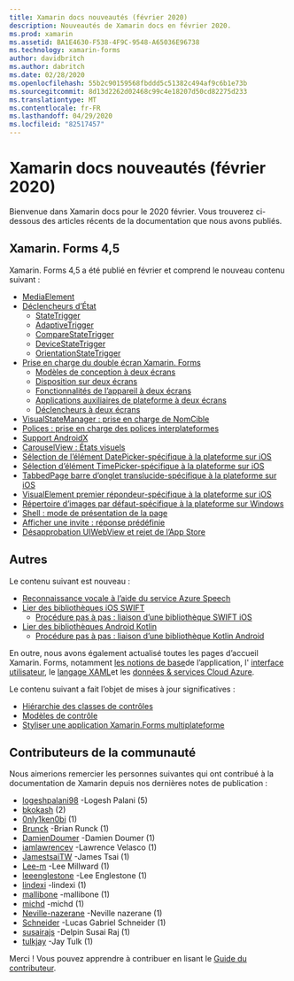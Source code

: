 ```yaml
---
title: Xamarin docs nouveautés (février 2020)
description: Nouveautés de Xamarin docs en février 2020.
ms.prod: xamarin
ms.assetid: BA1E4630-F538-4F9C-9548-A65036E96738
ms.technology: xamarin-forms
author: davidbritch
ms.author: dabritch
ms.date: 02/28/2020
ms.openlocfilehash: 55b2c90159568fbddd5c51382c494af9c6b1e73b
ms.sourcegitcommit: 8d13d2262d02468c99c4e18207d50cd82275d233
ms.translationtype: MT
ms.contentlocale: fr-FR
ms.lasthandoff: 04/29/2020
ms.locfileid: "82517457"
---
```

# <a name="xamarin-docs-whats-new-february-2020"></a>Xamarin docs nouveautés (février 2020)

Bienvenue dans Xamarin docs pour le 2020 février. Vous trouverez ci-dessous des articles récents de la documentation que nous avons publiés.

## <a name="xamarinforms-45"></a>Xamarin. Forms 4,5

Xamarin. Forms 4,5 a été publié en février et comprend le nouveau contenu suivant :

- [MediaElement](~/xamarin-forms/user-interface/mediaelement.md)
- [Déclencheurs d’État](~/xamarin-forms/app-fundamentals/triggers.md#state-triggers)
  - [StateTrigger](~/xamarin-forms/app-fundamentals/triggers.md#state-trigger)
  - [AdaptiveTrigger](~/xamarin-forms/app-fundamentals/triggers.md#adaptive-trigger)
  - [CompareStateTrigger](~/xamarin-forms/app-fundamentals/triggers.md#compare-state-trigger)
  - [DeviceStateTrigger](~/xamarin-forms/app-fundamentals/triggers.md#device-state-trigger)
  - [OrientationStateTrigger](~/xamarin-forms/app-fundamentals/triggers.md#orientation-state-trigger)
- [Prise en charge du double écran Xamarin. Forms](~/xamarin-forms/app-fundamentals/dual-screen/index.md)
  - [Modèles de conception à deux écrans](~/xamarin-forms/app-fundamentals/dual-screen/design-patterns.md)
  - [Disposition sur deux écrans](~/xamarin-forms/app-fundamentals/dual-screen/twopaneview.md)
  - [Fonctionnalités de l’appareil à deux écrans](~/xamarin-forms/app-fundamentals/dual-screen/dual-screen-info.md)
  - [Applications auxiliaires de plateforme à deux écrans](~/xamarin-forms/app-fundamentals/dual-screen/dual-screen-helper.md)
  - [Déclencheurs à deux écrans](~/xamarin-forms/app-fundamentals/dual-screen/triggers.md)  
- [VisualStateManager : prise en charge de NomCible](~/xamarin-forms/user-interface/visual-state-manager.md#set-state-on-multiple-elements)
- [Polices : prise en charge des polices interplateformes](~/xamarin-forms/user-interface/text/fonts.md#use-a-custom-font)
- [Support AndroidX](~/xamarin-forms/platform/android/androidx-migration.md)
- [CarouselView : États visuels](~/xamarin-forms/user-interface/carouselview/interaction.md#define-visual-states)
- [Sélection de l’élément DatePicker-spécifique à la plateforme sur iOS](~/xamarin-forms/platform/ios/datepicker-selection.md)
- [Sélection d’élément TimePicker-spécifique à la plateforme sur iOS](~/xamarin-forms/platform/ios/timepicker-selection.md)
- [TabbedPage barre d’onglet translucide-spécifique à la plateforme sur iOS](~/xamarin-forms/platform/ios/tabbedpage-translucent-tabbar.md)
- [VisualElement premier répondeur-spécifique à la plateforme sur iOS](~/xamarin-forms/platform/ios/visualelement-first-responder.md)
- [Répertoire d’images par défaut-spécifique à la plateforme sur Windows](~/xamarin-forms/platform/windows/default-image-directory.md)
- [Shell : mode de présentation de la page](~/xamarin-forms/app-fundamentals/shell/configuration.md#set-page-presentation-mode)
- [Afficher une invite : réponse prédéfinie](~/xamarin-forms/user-interface/pop-ups.md#display-a-prompt)
- [Désapprobation UIWebView et rejet de l’App Store](~/xamarin-forms/user-interface/webview.md#uiwebview-deprecation-and-app-store-rejection-itms-90809)

## <a name="other"></a>Autres

Le contenu suivant est nouveau :

- [Reconnaissance vocale à l’aide du service Azure Speech](~/xamarin-forms/data-cloud/azure-cognitive-services/speech-recognition.md)
- [Lier des bibliothèques iOS SWIFT](~/ios/platform/binding-swift/index.md)
  - [Procédure pas à pas : liaison d’une bibliothèque SWIFT iOS](~/ios/platform/binding-swift/walkthrough.md)
- [Lier des bibliothèques Android Kotlin](~/android/platform/binding-kotlin-library/index.md)
  - [Procédure pas à pas : liaison d’une bibliothèque Kotlin Android](~/android/platform/binding-kotlin-library/walkthrough.md)

En outre, nous avons également actualisé toutes les pages d’accueil Xamarin. Forms, notamment [les notions de base](~/xamarin-forms/app-fundamentals/index.yml)de l’application, l' [interface utilisateur](~/xamarin-forms/user-interface/index.yml), le [langage XAML](~/xamarin-forms/xaml/index.yml)et les [données & services Cloud Azure](~/xamarin-forms/data-cloud/index.yml).

Le contenu suivant a fait l’objet de mises à jour significatives :

- [Hiérarchie des classes de contrôles](~/xamarin-forms/internals/class-hierarchy.md)
- [Modèles de contrôle](~/xamarin-forms/app-fundamentals/templates/control-template.md)
- [Styliser une application Xamarin.Forms multiplateforme](~/get-started/quickstarts/styling.md)

## <a name="community-contributors"></a>Contributeurs de la communauté

Nous aimerions remercier les personnes suivantes qui ont contribué à la documentation de Xamarin depuis nos dernières notes de publication :

- [logeshpalani98](https://github.com/logeshpalani98) -Logesh Palani (5)
- [bkokash](https://github.com/bkokash) (2)
- [0nly1ken0bi](https://github.com/0nly1ken0bi) (1)
- [Brunck](https://github.com/brunck) -Brian Runck (1)
- [DamienDoumer](https://github.com/DamienDoumer) -Damien Doumer (1)
- [iamlawrencev](https://github.com/iamlawrencev) -Lawrence Velasco (1)
- [JamestsaiTW](https://github.com/JamestsaiTW) -James Tsai (1)
- [Lee-m](https://github.com/lee-m) -Lee Millward (1)
- [leeenglestone](https://github.com/leeenglestone) -Lee Englestone (1)
- [lindexi](https://github.com/lindexi) -lindexi (1)
- [mallibone](https://github.com/mallibone) -mallibone (1)
- [michd](https://github.com/michd) -michd (1)
- [Neville-nazerane](https://github.com/neville-nazerane) -Neville nazerane (1)
- [Schneider](https://github.com/schneiderl) -Lucas Gabriel Schneider (1)
- [susairajs](https://github.com/susairajs) -Delpin Susai Raj (1)
- [tulkjay](https://github.com/tulkjay) -Jay Tulk (1)

Merci ! Vous pouvez apprendre à contribuer en lisant le [Guide du contributeur](https://github.com/MicrosoftDocs/xamarin-docs/blob/live/CONTRIBUTING.md).
